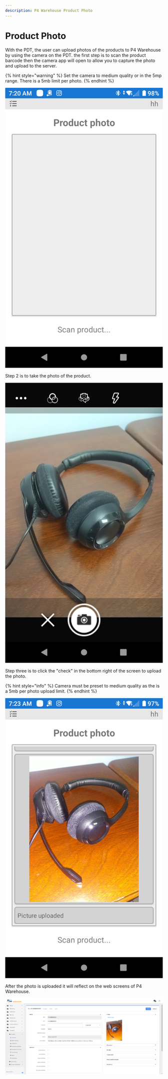 ```yaml
---
description: P4 Warehouse Product Photo
---
```


# Product Photo

With the PDT, the user can upload photos of the products to P4 Warehouse by using the camera on the PDT.  the first step is to scan the product barcode then the camera app will open to allow you to capture the photo and upload to the server.

{% hint style="warning" %}
Set the camera to medium quality or in the 5mp range. There is a 5mb limit per photo.
{% endhint %}

![P4 Warehouse Product Photos](<../../.gitbook/assets/image (112).png>)

Step 2 is to take the photo of the product.

![](<../../.gitbook/assets/image (247).png>)

Step three is to click the "check" in the bottom right of the screen to upload the photo.&#x20;

{% hint style="info" %}
Camera must be preset to medium quality as the is a 5mb per photo upload limit.
{% endhint %}

![](<../../.gitbook/assets/image (254).png>)

After the photo is uploaded it will reflect on the web screens of P4 Warehouse.

![](<../../.gitbook/assets/image (120).png>)
